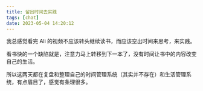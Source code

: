 ```yaml
---
title: 留出时间去实践
tags: [chat]
date: 2023-05-04 14:20:12
---
```


我总感觉看完 Ali 的视频不应该转头继续读书，而应该空出时间来思考，来实践。

看书快的一个缺陷就是，注意力马上转移到下一本了，没有时间让书中的内容改变自己的生活。

所以这两天都在复盘和整理自己的时间管理系统（其实并不存在）和生活管理系统，有点眉目了，感觉有条理很多。